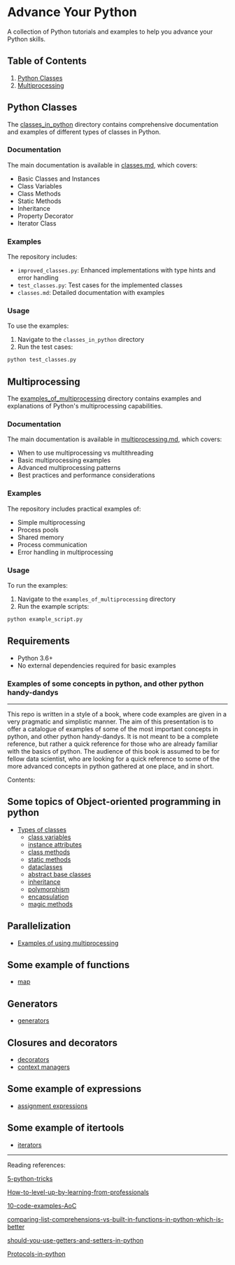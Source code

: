 # Advance Your Python

A collection of Python tutorials and examples to help you advance your Python skills.

## Table of Contents

1. [Python Classes](#python-classes)
2. [Multiprocessing](#multiprocessing)

## Python Classes

The [classes_in_python](classes_in_python) directory contains comprehensive documentation and examples of different types of classes in Python.

### Documentation

The main documentation is available in [classes.md](classes_in_python/classes.md), which covers:

- Basic Classes and Instances
- Class Variables
- Class Methods
- Static Methods
- Inheritance
- Property Decorator
- Iterator Class

### Examples

The repository includes:

- `improved_classes.py`: Enhanced implementations with type hints and error handling
- `test_classes.py`: Test cases for the implemented classes
- `classes.md`: Detailed documentation with examples

### Usage

To use the examples:

1. Navigate to the `classes_in_python` directory
2. Run the test cases:
```bash
python test_classes.py
```

## Multiprocessing

The [examples_of_multiprocessing](examples_of_multiprocessing) directory contains examples and explanations of Python's multiprocessing capabilities.

### Documentation

The main documentation is available in [multiprocessing.md](examples_of_multiprocessing/multiprocessing.md), which covers:

- When to use multiprocessing vs multithreading
- Basic multiprocessing examples
- Advanced multiprocessing patterns
- Best practices and performance considerations

### Examples

The repository includes practical examples of:

- Simple multiprocessing
- Process pools
- Shared memory
- Process communication
- Error handling in multiprocessing

### Usage

To run the examples:

1. Navigate to the `examples_of_multiprocessing` directory
2. Run the example scripts:
```bash
python example_script.py
```

## Requirements

- Python 3.6+
- No external dependencies required for basic examples

### Examples of some concepts in python, and other python handy-dandys
___

This repo is written in a style of a book, where code examples are given in a very pragmatic and simplistic manner. 
The aim of this presentation is to offer a catalogue of examples of some of the most important concepts in python, and other python handy-dandys.
It is not meant to be a complete reference, but rather a quick reference for those who are already familiar with the basics of python.
The audience of this book is assumed to be for fellow data scientist, who are looking for a quick reference to some of the more advanced concepts in python gathered at one place, and in short. 

Contents:
## Some topics of Object-oriented programming in python

- [Types of classes](https://bkocis.github.io/advance-your-python/classes_in_python/classes)
  - [class variables](https://bkocis.github.io/advance-your-python/classes_in_python/classes#Class_variables)
  - [instance attributes](https://bkocis.github.io/advance-your-python/classes_in_python/classes#Classes_and_instances)
  - [class methods](https://bkocis.github.io/advance-your-python/classes_in_python/classes#Classmethods)
  - [static methods](https://bkocis.github.io/advance-your-python/classes_in_python/classes#Staticmethods)
  - [dataclasses](https://bkocis.github.io/advance-your-python/classes_in_python/dataclasses)
  - [abstract base classes](https://bkocis.github.io/advance-your-python/classes_in_python/abstract_classes)
  - [inheritance](https://bkocis.github.io/advance-your-python/classes_in_python/classes#Inharitance)
  - [polymorphism](https://bkocis.github.io/advance-your-python/classes_in_python/polymorphism)
  - [encapsulation](https://bkocis.github.io/advance-your-python/classes_in_python/encapsulation)
  - [magic methods](https://bkocis.github.io/advance-your-python/classes_in_python/magic_methods)

## Parallelization

- [Examples of using multiprocessing](https://bkocis.github.io/advance-your-python/examples_of_multiprocessing/multiprocessing)

## Some example of functions 

- [map](https://bkocis.github.io/advance-your-python/functions_and_their_usage/examples_of_functions#map)

## Generators

- [generators](https://bkocis.github.io/advance-your-python/generators)

## Closures and decorators

- [decorators](https://bkocis.github.io/advance-your-python/decorators)
- [context managers](https://bkocis.github.io/advance-your-python/context_managers)

## Some example of expressions

- [assignment expressions](https://bkocis.github.io/advance-your-python/expressions/python_expressions#Assignment_expressions)

## Some example of itertools

- [iterators](https://bkocis.github.io/advance-your-python/iterators)


---

Reading references:

[5-python-tricks](https://towardsdatascience.com/5-python-tricks-that-distinguish-senior-developers-from-juniors-826d57ab3940)

[How-to-level-up-by-learning-from-professionals](https://medium.com/towards-data-science/how-to-level-up-your-python-skills-by-learning-from-these-professionals-3e906b83f355)

[10-code-examples-AoC](https://medium.com/techtofreedom/10-remarkable-python-oop-tips-that-will-optimize-your-code-significantly-a47e4103b44d)

[comparing-list-comprehensions-vs-built-in-functions-in-python-which-is-better](https://towardsdatascience.com/comparing-list-comprehensions-vs-built-in-functions-in-python-which-is-better-1e2c9646fafe)

[should-you-use-getters-and-setters-in-python](https://python.plainenglish.io/should-you-use-getters-and-setters-in-python-d4db9a892878)

[Protocols-in-python](https://godatadriven.com/blog/protocols-in-python-why-you-need-them/)
